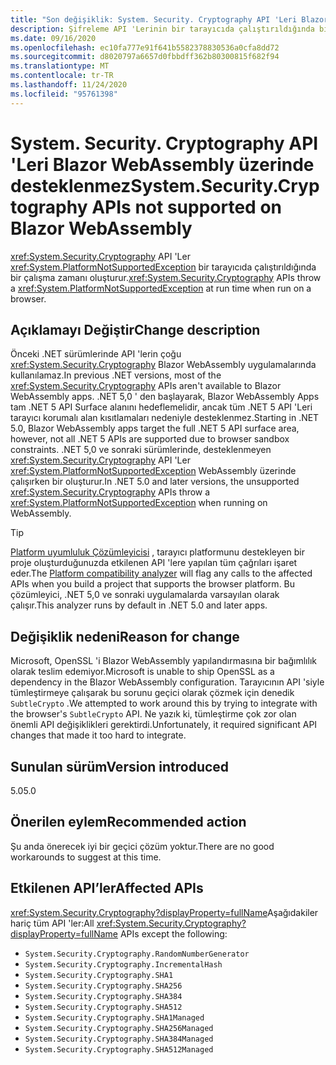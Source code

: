 ```yaml
---
title: "Son değişiklik: System. Security. Cryptography API 'Leri Blazor WebAssembly üzerinde desteklenmiyor"
description: Şifreleme API 'Lerinin bir tarayıcıda çalıştırıldığında bir özel durum oluşturması için .NET 5,0 'deki Son değişiklik hakkında bilgi edinin.
ms.date: 09/16/2020
ms.openlocfilehash: ec10fa777e91f641b5582378830536a0cfa8dd72
ms.sourcegitcommit: d8020797a6657d0fbbdff362b80300815f682f94
ms.translationtype: MT
ms.contentlocale: tr-TR
ms.lasthandoff: 11/24/2020
ms.locfileid: "95761398"
---
```

# <a name="systemsecuritycryptography-apis-not-supported-on-blazor-webassembly"></a><span data-ttu-id="9f07b-103">System. Security. Cryptography API 'Leri Blazor WebAssembly üzerinde desteklenmez</span><span class="sxs-lookup"><span data-stu-id="9f07b-103">System.Security.Cryptography APIs not supported on Blazor WebAssembly</span></span>

<span data-ttu-id="9f07b-104"><xref:System.Security.Cryptography> API 'Ler <xref:System.PlatformNotSupportedException> bir tarayıcıda çalıştırıldığında bir çalışma zamanı oluşturur.</span><span class="sxs-lookup"><span data-stu-id="9f07b-104"><xref:System.Security.Cryptography> APIs throw a <xref:System.PlatformNotSupportedException> at run time when run on a browser.</span></span>

## <a name="change-description"></a><span data-ttu-id="9f07b-105">Açıklamayı Değiştir</span><span class="sxs-lookup"><span data-stu-id="9f07b-105">Change description</span></span>

<span data-ttu-id="9f07b-106">Önceki .NET sürümlerinde API 'lerin çoğu <xref:System.Security.Cryptography> Blazor WebAssembly uygulamalarında kullanılamaz.</span><span class="sxs-lookup"><span data-stu-id="9f07b-106">In previous .NET versions, most of the <xref:System.Security.Cryptography> APIs aren't available to Blazor WebAssembly apps.</span></span> <span data-ttu-id="9f07b-107">.NET 5,0 ' den başlayarak, Blazor WebAssembly Apps tam .NET 5 API Surface alanını hedeflemelidir, ancak tüm .NET 5 API 'Leri tarayıcı korumalı alan kısıtlamaları nedeniyle desteklenmez.</span><span class="sxs-lookup"><span data-stu-id="9f07b-107">Starting in .NET 5.0, Blazor WebAssembly apps target the full .NET 5 API surface area, however, not all .NET 5 APIs are supported due to browser sandbox constraints.</span></span> <span data-ttu-id="9f07b-108">.NET 5,0 ve sonraki sürümlerinde, desteklenmeyen <xref:System.Security.Cryptography> API 'Ler <xref:System.PlatformNotSupportedException> WebAssembly üzerinde çalışırken bir oluşturur.</span><span class="sxs-lookup"><span data-stu-id="9f07b-108">In .NET 5.0 and later versions, the unsupported <xref:System.Security.Cryptography> APIs throw a <xref:System.PlatformNotSupportedException> when running on WebAssembly.</span></span>

> [!TIP]
> <span data-ttu-id="9f07b-109">[Platform uyumluluk Çözümleyicisi](../../code-analysis/5.0/ca1416-platform-compatibility-analyzer.md) , tarayıcı platformunu destekleyen bir proje oluşturduğunuzda etkilenen API 'lere yapılan tüm çağrıları işaret eder.</span><span class="sxs-lookup"><span data-stu-id="9f07b-109">The [Platform compatibility analyzer](../../code-analysis/5.0/ca1416-platform-compatibility-analyzer.md) will flag any calls to the affected APIs when you build a project that supports the browser platform.</span></span> <span data-ttu-id="9f07b-110">Bu çözümleyici, .NET 5,0 ve sonraki uygulamalarda varsayılan olarak çalışır.</span><span class="sxs-lookup"><span data-stu-id="9f07b-110">This analyzer runs by default in .NET 5.0 and later apps.</span></span>

## <a name="reason-for-change"></a><span data-ttu-id="9f07b-111">Değişiklik nedeni</span><span class="sxs-lookup"><span data-stu-id="9f07b-111">Reason for change</span></span>

<span data-ttu-id="9f07b-112">Microsoft, OpenSSL 'i Blazor WebAssembly yapılandırmasına bir bağımlılık olarak teslim edemiyor.</span><span class="sxs-lookup"><span data-stu-id="9f07b-112">Microsoft is unable to ship OpenSSL as a dependency in the Blazor WebAssembly configuration.</span></span> <span data-ttu-id="9f07b-113">Tarayıcının API 'siyle tümleştirmeye çalışarak bu sorunu geçici olarak çözmek için denedik `SubtleCrypto` .</span><span class="sxs-lookup"><span data-stu-id="9f07b-113">We attempted to work around this by trying to integrate with the browser's `SubtleCrypto` API.</span></span> <span data-ttu-id="9f07b-114">Ne yazık ki, tümleştirme çok zor olan önemli API değişiklikleri gerektirdi.</span><span class="sxs-lookup"><span data-stu-id="9f07b-114">Unfortunately, it required significant API changes that made it too hard to integrate.</span></span>

## <a name="version-introduced"></a><span data-ttu-id="9f07b-115">Sunulan sürüm</span><span class="sxs-lookup"><span data-stu-id="9f07b-115">Version introduced</span></span>

<span data-ttu-id="9f07b-116">5.0</span><span class="sxs-lookup"><span data-stu-id="9f07b-116">5.0</span></span>

## <a name="recommended-action"></a><span data-ttu-id="9f07b-117">Önerilen eylem</span><span class="sxs-lookup"><span data-stu-id="9f07b-117">Recommended action</span></span>

<span data-ttu-id="9f07b-118">Şu anda önerecek iyi bir geçici çözüm yoktur.</span><span class="sxs-lookup"><span data-stu-id="9f07b-118">There are no good workarounds to suggest at this time.</span></span>

## <a name="affected-apis"></a><span data-ttu-id="9f07b-119">Etkilenen API’ler</span><span class="sxs-lookup"><span data-stu-id="9f07b-119">Affected APIs</span></span>

<span data-ttu-id="9f07b-120"><xref:System.Security.Cryptography?displayProperty=fullName>Aşağıdakiler hariç tüm API 'ler:</span><span class="sxs-lookup"><span data-stu-id="9f07b-120">All <xref:System.Security.Cryptography?displayProperty=fullName> APIs except the following:</span></span>

- `System.Security.Cryptography.RandomNumberGenerator`
- `System.Security.Cryptography.IncrementalHash`
- `System.Security.Cryptography.SHA1`
- `System.Security.Cryptography.SHA256`
- `System.Security.Cryptography.SHA384`
- `System.Security.Cryptography.SHA512`
- `System.Security.Cryptography.SHA1Managed`
- `System.Security.Cryptography.SHA256Managed`
- `System.Security.Cryptography.SHA384Managed`
- `System.Security.Cryptography.SHA512Managed`

<!--

### Affected APIs

- `T:System.Security.Cryptography`

### Category

- ASP.NET Core
- Cryptography

-->
